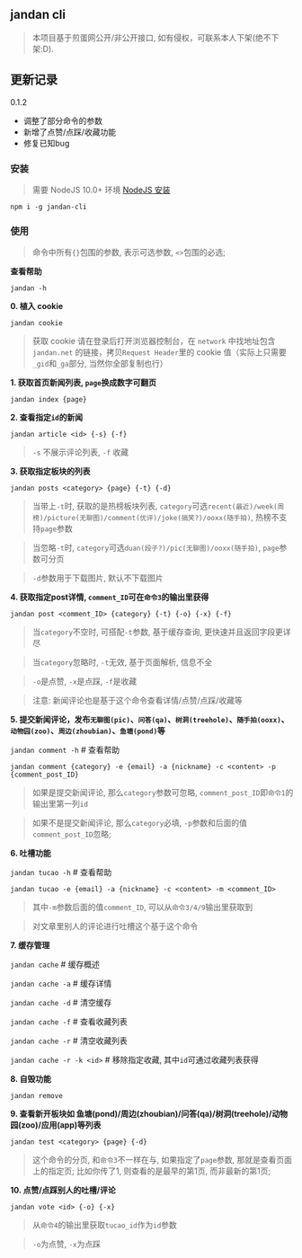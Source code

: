 ## jandan cli

> 本项目基于煎蛋网公开/非公开接口, 如有侵权，可联系本人下架(绝不下架:D).


## 更新记录

0.1.2

- 调整了部分命令的参数
- 新增了点赞/点踩/收藏功能
- 修复已知bug

### 安装
> 需要 NodeJS 10.0+ 环境 [NodeJS 安装](https://nodejs.org/en/download/current/)

`npm i -g jandan-cli`


### 使用

> 命令中所有`{}`包围的参数, 表示可选参数, `<>`包围的必选;

**查看帮助**

`jandan -h`

**0. 植入 cookie**

`jandan cookie`

> 获取 cookie 请在登录后打开浏览器控制台，在 `network` 中找地址包含 `jandan.net` 的链接，拷贝`Request Header`里的 cookie 值（实际上只需要`_gid`和`_ga`部分, 当然你全部复制也行）



**1. 获取首页新闻列表, `page`换成数字可翻页**

`jandan index {page}`


**2. 查看指定`id`的新闻**

`jandan article <id> {-s} {-f}`

> `-s` 不展示评论列表, `-f` 收藏


**3. 获取指定板块的列表**

`jandan posts <category> {page} {-t} {-d}`

> 当带上`-t`时, 获取的是热榜板块列表, `category`可选`recent(最近)/week(周榜)/picture(无聊图)/comment(优评)/joke(搞笑?)/ooxx(随手拍)`, 热榜不支持`page`参数

> 当忽略`-t`时, `category`可选`duan(段子?)/pic(无聊图)/ooxx(随手拍)`, `page`参数可分页

> `-d`参数用于下载图片, 默认不下载图片


**4. 获取指定post详情, `comment_ID`可在`命令3`的输出里获得**

`jandan post <comment_ID> {category} {-t} {-o} {-x} {-f}`

> 当`category`不空时, 可搭配`-t`参数, 基于缓存查询, 更快速并且返回字段更详尽

> 当`category`忽略时, `-t`无效, 基于页面解析, 信息不全

> `-o`是点赞, `-x`是点踩, `-f`是收藏

> 注意: 新闻评论也是基于这个命令查看详情/点赞/点踩/收藏等


**5. 提交新闻评论，发布`无聊图(pic)`、`问答(qa)`、`树洞(treehole)`、`随手拍(ooxx)`、`动物园(zoo)`、`周边(zhoubian)`、`鱼塘(pond)`等**

`jandan comment -h`  # 查看帮助

`jandan comment {category} -e {email} -a {nickname} -c <content> -p {comment_post_ID}`

> 如果是提交新闻评论, 那么`category`参数可忽略, `comment_post_ID`即`命令1`的输出里第一列`id`

> 如果不是提交新闻评论, 那么`category`必填, `-p`参数和后面的值`comment_post_ID`忽略;


**6. 吐槽功能**

`jandan tucao -h`  # 查看帮助

`jandan tucao -e {email} -a {nickname} -c <content> -m <comment_ID>`

> 其中`-m`参数后面的值`comment_ID`, 可以从`命令3/4/9`输出里获取到

> 对文章里别人的评论进行吐槽这个基于这个命令


**7. 缓存管理**

`jandan cache`  # 缓存概述

`jandan cache -a`  # 缓存详情

`jandan cache -d`  # 清空缓存

`jandan cache -f`  # 查看收藏列表

`jandan cache -r`  # 清空收藏列表

`jandan cache -r -k <id>`  # 移除指定收藏, 其中`id`可通过收藏列表获得


**8. 自毁功能**

`jandan remove`


**9. 查看新开板块如 鱼塘(pond)/周边(zhoubian)/问答(qa)/树洞(treehole)/动物园(zoo)/应用(app)等列表**

`jandan test <category> {page} {-d}`

> 这个命令的分页, 和`命令3`不一样在与, 如果指定了`page`参数, 那就是查看页面上的指定页; 比如你传了1, 则查看的是最早的第1页, 而非最新的第1页;


**10. 点赞/点踩别人的吐槽/评论**

`jandan vote <id> {-o} {-x}`

> 从`命令4`的输出里获取`tucao_id`作为`id`参数

> `-o`为点赞, `-x`为点踩
